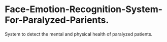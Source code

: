 # Face-Emotion-Recognition-System-For-Paralyzed-Parients.
System to detect the mental and physical health of paralyzed patients.
